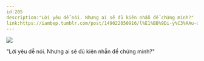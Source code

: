 ```yaml
---
id:205
description:"Lời yêu dễ nói. Nhưng ai sẽ đủ kiên nhẫn để chứng minh?"
link:https://iambep.tumblr.com/post/149022050916/l%E1%BB%9Di-y%C3%AAu-d%E1%BB%85-n%C3%B3i-nh%C6%B0ng-ai-s%E1%BA%BD-%C4%91%E1%BB%A7-ki%C3%AAn-nh%E1%BA%ABn-%C4%91%E1%BB%83-ch%E1%BB%A9ng
---
```


![](https://64.media.tumblr.com/85a980369f460821fd1ffa84cc5fcec9/tumblr_obzs30s5Dp1u3a9rjo1_1280.png)

"Lời yêu dễ nói. Nhưng ai sẽ đủ kiên nhẫn để chứng minh?"